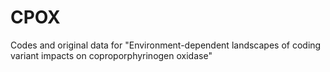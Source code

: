 # CPOX
Codes and original data for "Environment-dependent landscapes of coding variant impacts on coproporphyrinogen oxidase"
